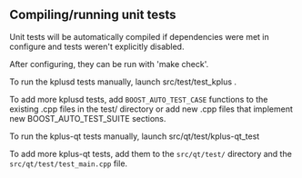Compiling/running unit tests
------------------------------------

Unit tests will be automatically compiled if dependencies were met in configure
and tests weren't explicitly disabled.

After configuring, they can be run with 'make check'.

To run the kplusd tests manually, launch src/test/test_kplus .

To add more kplusd tests, add `BOOST_AUTO_TEST_CASE` functions to the existing
.cpp files in the test/ directory or add new .cpp files that
implement new BOOST_AUTO_TEST_SUITE sections.

To run the kplus-qt tests manually, launch src/qt/test/kplus-qt_test

To add more kplus-qt tests, add them to the `src/qt/test/` directory and
the `src/qt/test/test_main.cpp` file.

